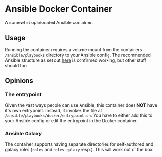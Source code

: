 # Ansible Docker Container

A somewhat opinionated Ansible container.

## Usage

Running the container requires a volume mount from the containers `/ansible/playbooks` directory to your Ansible config. The recommended Ansible structure as set out [here](https://docs.ansible.com/ansible/latest/user_guide/playbooks_best_practices.html#directory-layout) is confirmed working, but other stuff should too.

## Opinions

### The entrypoint

Given the vast ways people can use Ansible, this container does **NOT** have it's own entrypoint.  Instead, it invokes the file at `/ansible/playbooks/docker/entrypoint.sh`. You have to either add this to your Ansible config or edit the entrypoint in the Docker container.

### Ansible Galaxy

The container supports having separate directories for self-authored and galaxy roles (`roles` and `roles_galaxy` resp.). This will work out of the box.
